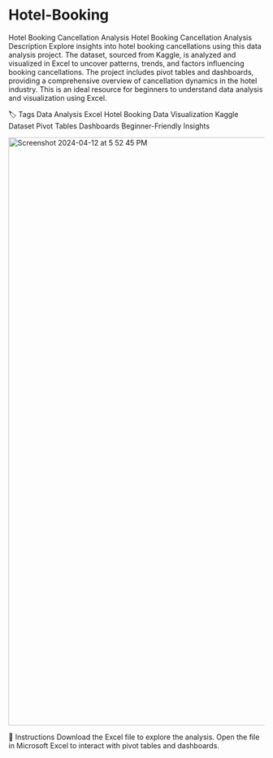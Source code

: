 # Hotel-Booking
Hotel Booking Cancellation Analysis
Hotel Booking Cancellation Analysis
Description
Explore insights into hotel booking cancellations using this data analysis project. The dataset, sourced from Kaggle, is analyzed and visualized in Excel to uncover patterns, trends, and factors influencing booking cancellations. The project includes pivot tables and dashboards, providing a comprehensive overview of cancellation dynamics in the hotel industry. This is an ideal resource for beginners to understand data analysis and visualization using Excel.

🏷️ Tags
Data Analysis
Excel
Hotel Booking
Data Visualization
Kaggle Dataset
Pivot Tables
Dashboards
Beginner-Friendly
Insights

<img width="1157" alt="Screenshot 2024-04-12 at 5 52 45 PM" src="https://github.com/anuragbisht94/Hotel-Booking/assets/30321490/c72473d9-907d-4ae1-a51f-3fc83035ecc2">

📝 Instructions
Download the Excel file to explore the analysis.
Open the file in Microsoft Excel to interact with pivot tables and dashboards.
